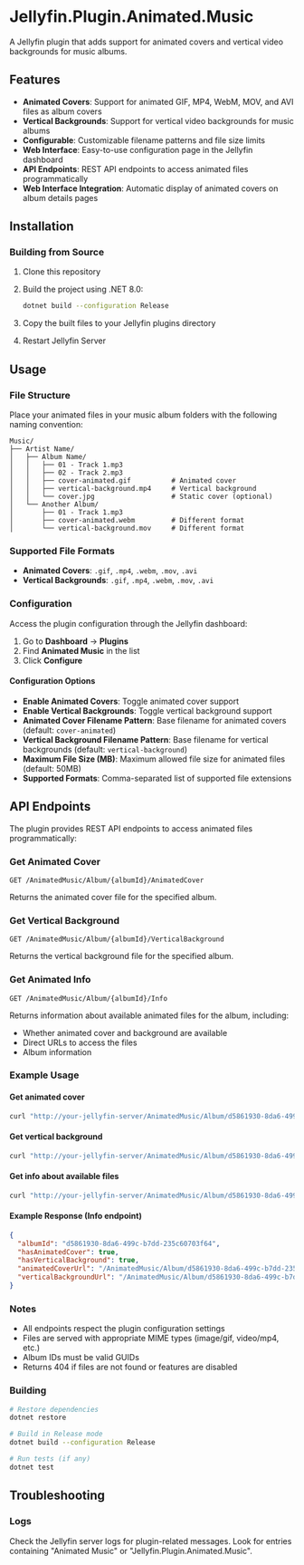 # Jellyfin.Plugin.Animated.Music

A Jellyfin plugin that adds support for animated covers and vertical video backgrounds for music albums.

## Features

- **Animated Covers**: Support for animated GIF, MP4, WebM, MOV, and AVI files as album covers
- **Vertical Backgrounds**: Support for vertical video backgrounds for music albums
- **Configurable**: Customizable filename patterns and file size limits
- **Web Interface**: Easy-to-use configuration page in the Jellyfin dashboard
- **API Endpoints**: REST API endpoints to access animated files programmatically
- **Web Interface Integration**: Automatic display of animated covers on album details pages

## Installation

### Building from Source

1. Clone this repository
2. Build the project using .NET 8.0:

   ```bash
   dotnet build --configuration Release
   ```

3. Copy the built files to your Jellyfin plugins directory
4. Restart Jellyfin Server

## Usage

### File Structure

Place your animated files in your music album folders with the following naming convention:

```
Music/
├── Artist Name/
│   ├── Album Name/
│   │   ├── 01 - Track 1.mp3
│   │   ├── 02 - Track 2.mp3
│   │   ├── cover-animated.gif          # Animated cover
│   │   ├── vertical-background.mp4     # Vertical background
│   │   └── cover.jpg                   # Static cover (optional)
│   └── Another Album/
│       ├── 01 - Track 1.mp3
│       ├── cover-animated.webm         # Different format
│       └── vertical-background.mov     # Different format
```

### Supported File Formats

- **Animated Covers**: `.gif`, `.mp4`, `.webm`, `.mov`, `.avi`
- **Vertical Backgrounds**: `.gif`, `.mp4`, `.webm`, `.mov`, `.avi`

### Configuration

Access the plugin configuration through the Jellyfin dashboard:

1. Go to **Dashboard** → **Plugins**
2. Find **Animated Music** in the list
3. Click **Configure**

#### Configuration Options

- **Enable Animated Covers**: Toggle animated cover support
- **Enable Vertical Backgrounds**: Toggle vertical background support
- **Animated Cover Filename Pattern**: Base filename for animated covers (default: `cover-animated`)
- **Vertical Background Filename Pattern**: Base filename for vertical backgrounds (default: `vertical-background`)
- **Maximum File Size (MB)**: Maximum allowed file size for animated files (default: 50MB)
- **Supported Formats**: Comma-separated list of supported file extensions

## API Endpoints

The plugin provides REST API endpoints to access animated files programmatically:

### Get Animated Cover

```
GET /AnimatedMusic/Album/{albumId}/AnimatedCover
```

Returns the animated cover file for the specified album.

### Get Vertical Background

```
GET /AnimatedMusic/Album/{albumId}/VerticalBackground
```

Returns the vertical background file for the specified album.

### Get Animated Info

```
GET /AnimatedMusic/Album/{albumId}/Info
```

Returns information about available animated files for the album, including:

- Whether animated cover and background are available
- Direct URLs to access the files
- Album information

### Example Usage

#### Get animated cover

```bash
curl "http://your-jellyfin-server/AnimatedMusic/Album/d5861930-8da6-499c-b7dd-235c60703f64/AnimatedCover"
```

#### Get vertical background

```bash
curl "http://your-jellyfin-server/AnimatedMusic/Album/d5861930-8da6-499c-b7dd-235c60703f64/VerticalBackground"
```

#### Get info about available files

```bash
curl "http://your-jellyfin-server/AnimatedMusic/Album/d5861930-8da6-499c-b7dd-235c60703f64/Info"
```

#### Example Response (Info endpoint)

```json
{
  "albumId": "d5861930-8da6-499c-b7dd-235c60703f64",
  "hasAnimatedCover": true,
  "hasVerticalBackground": true,
  "animatedCoverUrl": "/AnimatedMusic/Album/d5861930-8da6-499c-b7dd-235c60703f64/AnimatedCover",
  "verticalBackgroundUrl": "/AnimatedMusic/Album/d5861930-8da6-499c-b7dd-235c60703f64/VerticalBackground"
}
```

### Notes

- All endpoints respect the plugin configuration settings
- Files are served with appropriate MIME types (image/gif, video/mp4, etc.)
- Album IDs must be valid GUIDs
- Returns 404 if files are not found or features are disabled

### Building

```bash
# Restore dependencies
dotnet restore

# Build in Release mode
dotnet build --configuration Release

# Run tests (if any)
dotnet test
```

## Troubleshooting

### Logs

Check the Jellyfin server logs for plugin-related messages. Look for entries containing "Animated Music" or "Jellyfin.Plugin.Animated.Music".
